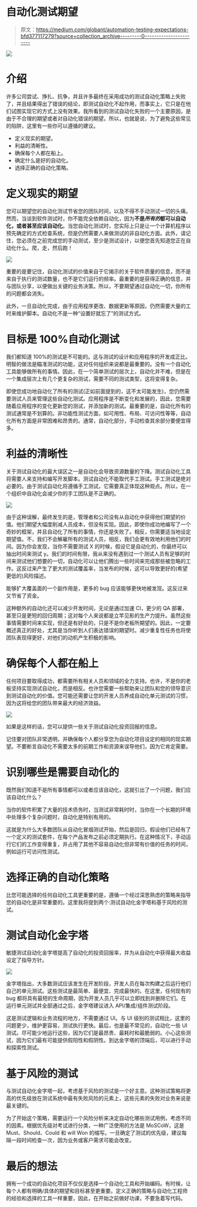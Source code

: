 # 自动化测试期望

> 原文：<https://medium.com/globant/automation-testing-expectations-bfd377117279?source=collection_archive---------0----------------------->

![](img/39ff0063a46dbdb0a3dadc838084ee5a.png)

# 介绍

许多公司尝试、挣扎、抗争，并且许多最终在采用成功的测试自动化策略上失败了，并且结果得出了错误的结论，即测试自动化不起作用，而事实上，它只是在他们试图实现它的方式上没有效果。我所看到的测试自动化失败的一个主要原因，是由于不合理的期望或者对自动化错误的期望。所以，也就是说，为了避免这些常见的陷阱，这里有一些你可以遵循的建议。

*   定义现实的期望。
*   利益的清晰性。
*   确保每个人都在船上。
*   确定什么是好的自动化。
*   选择正确的自动化策略。

# 定义现实的期望

您可以期望您的自动化测试节省您的团队时间，以及不得不手动测试一切的头痛。然而，当谈到软件测试时，你不能完全依赖自动化，因为**不是*所有的*都可以自动化，或者甚至应该自动化**。当您自动化测试时，您实际上只是让一个计算机程序以预先确定的方式检查系统，但是仍然需要人来做测试的非自动化方面。此外，请记住，您必须在之前完成您的手动测试，至少是测试设计，以便您首先知道您正在自动化什么。爬，走，然后跑！

![](img/5fce6bfbe25ccada61a925e1d71b35d5.png)

重要的是要记住，自动化测试的价值来自于它揭示的关于软件质量的信息，而不是来自于执行的测试数量，也不是它们运行的频率。最重要的是获得正确的信息，并与团队分享，以便做出关键的业务决策。所以，不要期望通过自动化一切，你所有的问题都会消失。

此外，一旦自动化完成，由于应用程序更改、数据更新等原因，仍然需要大量的工时来维护脚本。自动化不是一种“设置好就忘了”的测试方式。

# 目标是 100%自动化测试

我们都知道 100%的测试是不可能的。这与测试的设计和应用程序的开发成正比。明智的做法是瞄准测试的功能，这对任何组织来说都是最重要的。没有一个自动化工具能够做所有的事情。因此，在一个简单测试的层次上，自动化并不难，但是在一个集成层次上有几个更复杂的测试，需要不同的测试类型，这将变得复杂。

即使您成功地自动化了所有的测试(正如前面提到的，这不太可能发生)，您仍然需要测试人员来管理这些自动化测试。应用程序是不断变化和发展的，因此，您需要随着应用程序的变化更新您的测试，并添加新的测试。最重要的是，自动化所有的测试通常是不划算的。非功能性测试方面，如可用性、布局、可访问性等等，自动化所有方面是非常困难和昂贵的。通常，自动化部分，手动检查其余部分要便宜得多。

# 利益的清晰性

关于测试自动化的最大误区之一是自动化会导致资源数量的下降。测试自动化工具将需要人来支持和编写开发脚本。测试自动化不能取代手工测试。手工测试是绝对必要的。由于测试自动化将遵循手工测试，它需要真正体现这种观点。所以，在一个组织中自动化会减少你的手工团队是不正确的。

![](img/f7cbf5a9387f27aa7d856fd9e4e13e0a.png)

由于这种误解，最终发生的是，管理者和公司没有从自动化中获得他们期望的价值。他们期望大幅度削减人员成本，但没有实现。因此，即使你成功地编写了一个奇妙的框架，并且自动化了所有的事情，你还是失败了。相反，你需要适当地设定期望值。不，我们不会解雇所有的测试人员，相反，我们会更有效地利用他们的时间。因为你会发现，当你不需要测试 X 的时候，假设它是自动化的，你最终可以抽出时间来测试 y。我们的时间有限，我从来没有遇到过一个测试人员有足够的时间来测试他们想要的一切，自动化可以让他们腾出一些时间来完成那些被忽略的工作。这反过来产生了更大的测试覆盖率，当发布的时候，这可以导致更好的(希望更低的)风险描述。

能够扩大覆盖面的一个副作用是，更多的 bug 应该能够更快地被发现。这反过来又节省了资金。

这种额外的自动化还可以减少开发时间，无论是通过加速 CI，更少的 QA 部署，甚至只是更短的回归周期；这对每个人来说都是立竿见影的生产力提升。虽然这些事情需要时间来实现，但还是有好处的，只是不是你老板所期望的。因此，一定要概述真正的好处，尤其是当你听到人们表达错误的期望时。减少重复性任务也将使团队表现得更好，对他们的动机产生积极的影响。

# 确保每个人都在船上

任何项目要取得成功，都需要所有相关人员和领域的全力支持。也许，不是你的老板坚持实现测试自动化，而是相反。也许您需要一些帮助来让团队和您的领导意识到测试自动化的价值。您可能还需要让您的开发人员养成自动化单元测试的习惯，因为这将给您的团队带来最大的经济效益。

![](img/bd0431d11f9866f728c757af4d1f2905.png)

如果是这样的话，您可以提供一些关于测试自动化投资回报的信息。

记住要对团队非常透明，并确保每个人都分享您为自动化项目设定的相同的现实期望。不要断言自动化不需要太多的前期工作和资源来误导他们，因为它肯定需要。

# 识别哪些是需要自动化的

既然我们知道不是所有事情都可以或者应该自动化，这就引出了一个问题，我们应该自动化什么？

当你的软件积累了大量的技术债务时，当测试非常耗时时，当你在一个长期的环境中处理多个复杂问题时，自动化是特别有用的。

这就是为什么大多数团队从自动化冒烟测试开始，然后是回归，假设他们已经有了一个定义的测试套件，在每个产品发布之前必须定期执行。在这种情况下，手动运行它们的工作变得重复，并占用了其他不容易自动化但非常有价值的任务的时间，例如运行可访问性测试。

# 选择正确的自动化策略

比您可能选择的任何自动化工具更重要的是，遵循一个经过深思熟虑的策略来指导您的自动化是非常重要的。这里我将提到两个:测试自动化金字塔和基于风险的测试。

# 测试自动化金字塔

敏捷测试自动化金字塔提高了自动化的投资回报率，并为从自动化中获得最大收益设定了指导方针。

![](img/732d9460836220116262d95a8ed2efce.png)

金字塔指出，大多数测试应该发生在开发阶段，开发人员在每次构建之后运行他们自己的单元测试。这些测试是最简单、最便宜、完成最快的。在这里，任何现有的 bug 都将具有最短的生命周期，因为开发人员几乎可以立即找到并删除它们。在运行单元测试并全部通过之后，金字塔建议进入 API/集成/组件测试阶段。

这是测试逻辑和业务流程的地方，不需要通过 UI。与 UI 级别的测试相比，这里的问题更少，维护更容易，测试执行更快。最后，也是最不常见的，自动化一些 UI 测试。尽可能少地运行这些，因为它们是最昂贵、最耗时和最脆弱的。小心这些测试，因为它们最有可能提供假阳性和假阴性。到达金字塔的顶端后，可以进行手动和探索性测试。

# 基于风险的测试

与测试自动化金字塔一起，考虑基于风险的测试是一个好主意。这种测试策略将更高的优先级放在测试系统中最有失败风险的元素上，这些元素的失败对业务来说是最关键的。

为了开始这个策略，需要运行一个风险分析来决定自动化哪些测试用例，考虑不同的因素。根据优先级对考试进行分类，一种广泛使用的方法是 MoSCoW，这是 Must、Should、Could 和 will Won 的缩写。一旦确定了测试的优先级，建议每隔一段时间检查一次，因为业务或客户需求可能会改变。

# 最后的想法

拥有一个成功的自动化项目不仅仅是选择一个自动化工具和开始编码。有时候，让每个人都有明确/具体的期望和目标甚至更重要。定义正确的策略与自动化工程师的经验和选择的工具一样重要，因此，在开始之前做好功课，不要急着写代码。